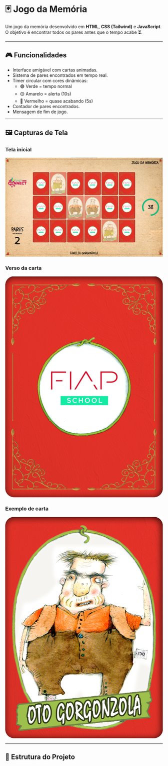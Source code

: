# 🃏 Jogo da Memória

Um jogo da memória desenvolvido em **HTML**, **CSS (Tailwind)** e **JavaScript**.  
O objetivo é encontrar todos os pares antes que o tempo acabe ⏳.

---

## 🎮 Funcionalidades

- Interface amigável com cartas animadas.
- Sistema de pares encontrados em tempo real.
- Timer circular com cores dinâmicas:
  - 🟢 Verde = tempo normal
  - 🟡 Amarelo = alerta (10s)
  - 🔴 Vermelho = quase acabando (5s)
- Contador de pares encontrados.
- Mensagem de fim de jogo.

---

## 🖼️ Capturas de Tela

### Tela inicial
![Tela inicial](assets/screen.png)

### Verso da carta
![Verso da carta](assets/verso.png)

### Exemplo de carta
![Carta](assets/Card.png)

---

## 📂 Estrutura do Projeto

